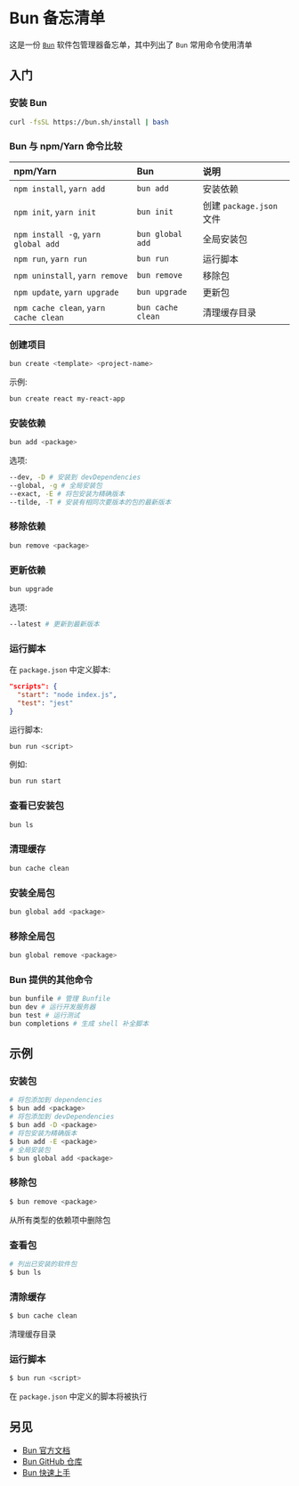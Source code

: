Bun 备忘清单
===

这是一份 [`Bun`](https://bun.sh/) 软件包管理器备忘单，其中列出了 `Bun` 常用命令使用清单

入门
---

### 安装 Bun

```bash
curl -fsSL https://bun.sh/install | bash
```

### Bun 与 npm/Yarn 命令比较

npm/Yarn | Bun | 说明
:- | :- | :-
`npm install`, `yarn add` | `bun add` | 安装依赖
`npm init`, `yarn init` | `bun init` | 创建 `package.json` 文件
`npm install -g`, `yarn global add` | `bun global add` | 全局安装包
`npm run`, `yarn run` | `bun run` | 运行脚本
`npm uninstall`, `yarn remove` | `bun remove` | 移除包
`npm update`, `yarn upgrade` | `bun upgrade` | 更新包
`npm cache clean`, `yarn cache clean` | `bun cache clean` | 清理缓存目录

### 创建项目

```bash
bun create <template> <project-name>
```

示例:

```bash
bun create react my-react-app
```

### 安装依赖

```bash
bun add <package>
```

选项:

```bash
--dev, -D # 安装到 devDependencies
--global, -g # 全局安装包
--exact, -E # 将包安装为精确版本
--tilde, -T # 安装有相同次要版本的包的最新版本
```

### 移除依赖

```bash
bun remove <package>
```

### 更新依赖

```bash
bun upgrade
```

选项:

```bash
--latest # 更新到最新版本
```

### 运行脚本

在 `package.json` 中定义脚本:

```json
"scripts": {
  "start": "node index.js",
  "test": "jest"
}
```

运行脚本:

```bash
bun run <script>
```

例如:

```bash
bun run start
```

### 查看已安装包

```bash
bun ls
```

### 清理缓存

```bash
bun cache clean
```

### 安装全局包

```bash
bun global add <package>
```

### 移除全局包

```bash
bun global remove <package>
```

### Bun 提供的其他命令

```bash
bun bunfile # 管理 Bunfile
bun dev # 运行开发服务器
bun test # 运行测试
bun completions # 生成 shell 补全脚本
```

示例
---

### 安装包

```bash
# 将包添加到 dependencies
$ bun add <package>
# 将包添加到 devDependencies
$ bun add -D <package>
# 将包安装为精确版本
$ bun add -E <package>
# 全局安装包
$ bun global add <package>
```

### 移除包

```bash
$ bun remove <package>
```

从所有类型的依赖项中删除包

### 查看包

```bash
# 列出已安装的软件包
$ bun ls
```

### 清除缓存

```bash
$ bun cache clean
```

清理缓存目录

### 运行脚本

```bash
$ bun run <script>
```

在 `package.json` 中定义的脚本将被执行

另见
---

- [Bun 官方文档](https://bun.sh/docs)
- [Bun GitHub 仓库](https://github.com/oven-sh/bun)
- [Bun 快速上手](https://bun.sh/docs/quickstart)
